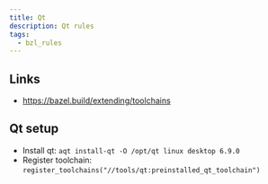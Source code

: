 ```yaml
---
title: Qt
description: Qt rules
tags:
  - bzl_rules
---
```


## Links

- https://bazel.build/extending/toolchains

## Qt setup

- Install qt: `aqt install-qt -O /opt/qt linux desktop 6.9.0`
- Register toolchain: `register_toolchains("//tools/qt:preinstalled_qt_toolchain")`
